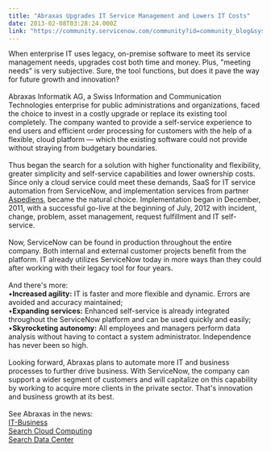 ```yaml
---
title: "Abraxas Upgrades IT Service Management and Lowers IT Costs"
date: 2013-02-08T03:28:24.000Z
link: "https://community.servicenow.com/community?id=community_blog&sys_id=0fcca265dbd0dbc01dcaf3231f9619b2"
---
```

<p>When enterprise IT uses legacy, on-premise software to meet its service management needs, upgrades cost both time and money. Plus, "meeting needs" is very subjective. Sure, the tool functions, but does it pave the way for future growth and innovation?<br /><br />Abraxas Informatik AG, a Swiss Information and Communication Technologies enterprise for public administrations and organizations, faced the choice to invest in a costly upgrade or replace its existing tool completely. The company wanted to provide a self-service experience to end users and efficient order processing for customers with the help of a flexible, cloud platform — which the existing software could not provide without straying from budgetary boundaries.<br /><br />Thus began the search for a solution with higher functionality and flexibility, greater simplicity and self-service capabilities and lower ownership costs. Since only a cloud service could meet these demands, SaaS for IT service automation from ServiceNow, and implementation services from partner <a title="w.aspediens.com/" href="http://www.aspediens.com/">Aspediens</a>, became the natural choice. Implementation began in December, 2011, with a successful go-live at the beginning of July, 2012 with incident, change, problem, asset management, request fulfillment and IT self-service. <br /><br />Now, ServiceNow can be found in production throughout the entire company. Both internal and external customer projects benefit from the platform. IT already utilizes ServiceNow today in more ways than they could after working with their legacy tool for four years. <br /><br />And there's more:<br />•<b>Increased agility:</b> IT is faster and more flexible and dynamic. Errors are avoided and accuracy maintained;<br />•<b>Expanding services:</b> Enhanced self-service is already integrated throughout the ServiceNow platform and can be used quickly and easily; <br />•<b>Skyrocketing autonomy:</b> All employees and managers perform data analysis without having to contact a system administrator. Independence has never been so high. <br /><br />Looking forward, Abraxas plans to automate more IT and business processes to further drive business. With ServiceNow, the company can support a wider segment of customers and will capitalize on this capability by working to acquire more clients in the private sector. That's innovation and business growth at its best. <br /><br />See Abraxas in the news:<br /><a title="w.it-business.de/cloud-computing/weiteres/articles/391706" href="http://www.it-business.de/cloud-computing/weiteres/articles/391706">IT-Business</a><br /><a title="w.searchcloudcomputing.de/services/system-management/articles/391513" href="http://www.searchcloudcomputing.de/services/system-management/articles/391513">Search Cloud Computing</a><br /><a title="w.searchdatacenter.de/themenbereiche/cloud/services/articles/391514" href="http://www.searchdatacenter.de/themenbereiche/cloud/services/articles/391514">Search Data Center</a></p>
